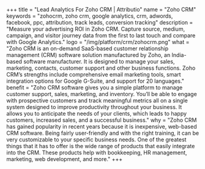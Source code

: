 +++
title = "Lead Analytics For Zoho CRM | Attributio"
name = "Zoho CRM"
keywords = "zohocrm, zoho crm, google analytics, crm, adwords, facebook, ppc, attribution, track leads, conversion tracking"
description = "Measure your advertising ROI in Zoho CRM. Capture source, medium, campaign, and visitor journey data from the first to last touch and compare with Google Analytics."
logo = "/img/platform/crm/zohocrm.png"
what = "Zoho CRM is an on-demand SaaS-based customer relationship management (CRM) software solution manufactured by Zoho, an India-based software manufacturer. It is designed to manage your sales, marketing, contacts, customer support and other business functions. Zoho CRM’s strengths include comprehensive email marketing tools, smart integration options for Google G-Suite, and support for 20 languages."
benefit = "Zoho CRM software gives you a simple platform to manage customer support, sales, marketing, and inventory. You’ll be able to engage with prospective customers and track meaningful metrics all on a single system designed to improve productivity throughout your business. It allows you to anticipate the needs of your clients, which leads to happy customers, increased sales, and a successful business."
why = "Zoho CRM has gained popularity in recent years because it is inexpensive, web-based CRM software. Being fairly user-friendly and with the right training, it can be very customizable to your specific business needs. One of the greatest things that it has to offer is the wide range of products that easily integrate into the CRM. These products help with bookkeeping, HR management, marketing, web development, and more."
+++
